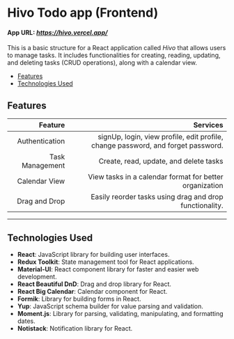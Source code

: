 # Hivo Todo app  (Frontend)
#### App URL: *https://hivo.vercel.app/*


This is a basic structure for a React application called *Hivo* that allows users to manage tasks. It includes functionalities for creating, reading, updating, and deleting tasks (CRUD operations), along with a calendar view.

- [Features](#features)
- [Technologies Used](#technologies-used)

## Features

|Feature|Services|
|----:|-------:|
|Authentication|signUp, login, view profile, edit profile, change password, and forget password.
|Task Management|Create, read, update, and delete tasks
|Calendar View| View tasks in a calendar format for better organization
|Drag and Drop|Easily reorder tasks using drag and drop functionality.

-----------------------------------------------------------------------
## Technologies Used

- **React**: JavaScript library for building user interfaces.
- **Redux Toolkit**: State management tool for React applications.
- **Material-UI**: React component library for faster and easier web development.
- **React Beautiful DnD**: Drag and drop library for React.
- **React Big Calendar**: Calendar component for React.
- **Formik**: Library for building forms in React.
- **Yup**: JavaScript schema builder for value parsing and validation.
- **Moment.js**: Library for parsing, validating, manipulating, and formatting dates.
- **Notistack**: Notification library for React.
